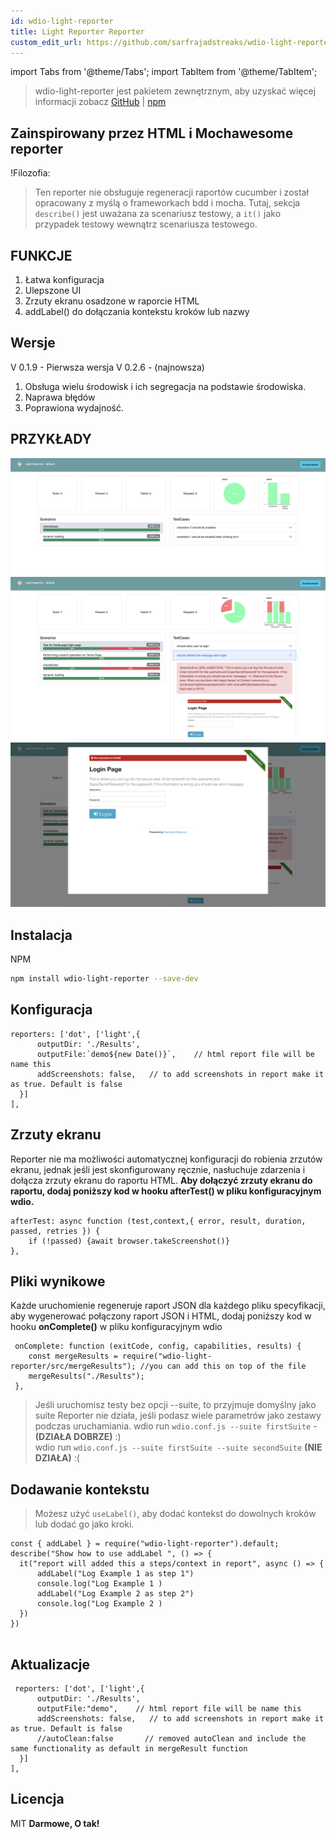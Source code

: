 ```yaml
---
id: wdio-light-reporter
title: Light Reporter Reporter
custom_edit_url: https://github.com/sarfrajadstreaks/wdio-light-reporter/edit/main/README.md
---
```


import Tabs from '@theme/Tabs';
import TabItem from '@theme/TabItem';

> wdio-light-reporter jest pakietem zewnętrznym, aby uzyskać więcej informacji zobacz [GitHub](https://github.com/sarfrajadstreaks/wdio-light-reporter) | [npm](https://www.npmjs.com/package/wdio-light-reporter)

## Zainspirowany przez HTML i Mochawesome reporter

!Filozofia:

> Ten reporter nie obsługuje regeneracji raportów cucumber i został opracowany z myślą o frameworkach bdd i mocha.
> Tutaj, sekcja `describe()` jest uważana za scenariusz testowy, a `it()` jako przypadek testowy wewnątrz scenariusza testowego.

## FUNKCJE

1. Łatwa konfiguracja
2. Ulepszone UI
3. Zrzuty ekranu osadzone w raporcie HTML
4. addLabel() do dołączania kontekstu kroków lub nazwy

## Wersje
V 0.1.9 - Pierwsza wersja
V 0.2.6 - (najnowsza)
  1. Obsługa wielu środowisk i ich segregacja na podstawie środowiska.
  2. Naprawa błędów
  3. Poprawiona wydajność.

## PRZYKŁADY

![Example](https://github.com/sarfrajadstreaks/wdio-light-reporter/blob/main/./ReadME/example_1.png)
![Example](https://github.com/sarfrajadstreaks/wdio-light-reporter/blob/main/./ReadME/example_2.png)
![Example](https://github.com/sarfrajadstreaks/wdio-light-reporter/blob/main/./ReadME/example_3.png)

## Instalacja

NPM

```sh
npm install wdio-light-reporter --save-dev
```

## Konfiguracja

```
reporters: ['dot', ['light',{
      outputDir: './Results',
      outputFile:`demo${new Date()}`,    // html report file will be name this 
      addScreenshots: false,   // to add screenshots in report make it as true. Default is false
  }]
],
```

## Zrzuty ekranu

Reporter nie ma możliwości automatycznej konfiguracji do robienia zrzutów ekranu, jednak jeśli jest skonfigurowany ręcznie, nasłuchuje zdarzenia i dołącza zrzuty ekranu do raportu HTML.
**Aby dołączyć zrzuty ekranu do raportu, dodaj poniższy kod w hooku afterTest() w pliku konfiguracyjnym wdio.**

```
afterTest: async function (test,context,{ error, result, duration, passed, retries }) {
    if (!passed) {await browser.takeScreenshot()}
},
```

## Pliki wynikowe

Każde uruchomienie regeneruje raport JSON dla każdego pliku specyfikacji, aby wygenerować połączony raport JSON i HTML, dodaj poniższy kod w hooku **onComplete()** w pliku konfiguracyjnym wdio

```
 onComplete: function (exitCode, config, capabilities, results) {
    const mergeResults = require("wdio-light-reporter/src/mergeResults"); //you can add this on top of the file
    mergeResults("./Results");
 },
```

> Jeśli uruchomisz testy bez opcji --suite, to przyjmuje domyślny jako suite
> Reporter nie działa, jeśli podasz wiele parametrów jako zestawy podczas uruchamiania.
> wdio run `wdio.conf.js --suite firstSuite` - **(DZIAŁA DOBRZE)** :)  
>  wdio run `wdio.conf.js --suite firstSuite --suite secondSuite` **(NIE DZIAŁA)** :(

## Dodawanie kontekstu

> Możesz użyć `useLabel()`, aby dodać kontekst do dowolnych kroków lub dodać go jako kroki.

```
const { addLabel } = require("wdio-light-reporter").default;
describe("Show how to use addLabel ", () => {
  it("report will added this a steps/context in report", async () => {
      addLabel("Log Example 1 as step 1")
      console.log("Log Example 1 )
      addLabel("Log Example 2 as step 2")
      console.log("Log Example 2 )
  })
})


```
## Aktualizacje
```
 reporters: ['dot', ['light',{
      outputDir: './Results',
      outputFile:"demo",    // html report file will be name this 
      addScreenshots: false,   // to add screenshots in report make it as true. Default is false
      //autoClean:false       // removed autoClean and include the same functionality as default in mergeResult function
  }]
],
```
## Licencja

MIT
**Darmowe, O tak!**